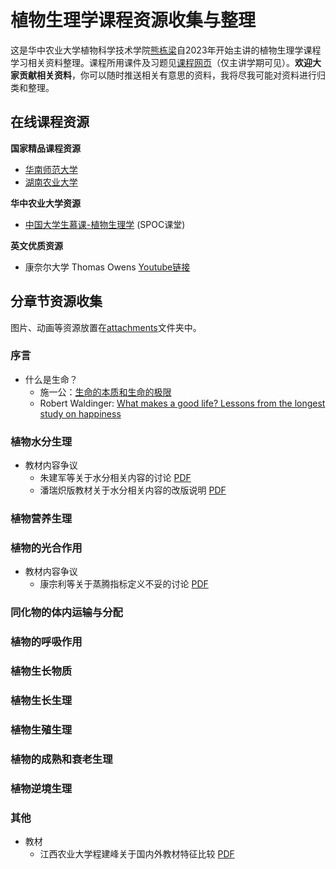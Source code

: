 # 植物生理学课程资源收集与整理

这是华中农业大学植物科学技术学院[熊栋梁](www.dlxiong.org)自2023年开始主讲的植物生理学课程学习相关资料整理。课程所用课件及习题见[课程网页](https://www.dlxiong.org/cn/biophysiol/)（仅主讲学期可见）。**欢迎大家贡献相关资料**，你可以随时推送相关有意思的资料，我将尽我可能对资料进行归类和整理。

## 在线课程资源

**国家精品课程资源**

- [华南师范大学](https://www.icourse163.org/course/scnu-1003197008?from=searchPage&outVendor=zw_mooc_pcssjg_)
- [湖南农业大学](https://www.icourse163.org/course/HUNAU-1002111005?from=searchPage&outVendor=zw_mooc_pcssjg_)

**华中农业大学资源**

- [中国大学生慕课-植物生理学](https://www.icourse163.org/course/HZAU-1205917804?from=searchPage&outVendor=zw_mooc_pcssjg_) (SPOC课堂)

**英文优质资源**

- 康奈尔大学 Thomas Owens [Youtube链接](https://www.youtube.com/playlist?list=PLs7Y2nGwfz4FL4ZJgONHsl1qp-AZPr3tJ)

## 分章节资源收集

图片、动画等资源放置在[attachments](/attachments)文件夹中。

### 序言

- 什么是生命？
  - 施一公：[生命的本质和生命的极限](https://www.bilibili.com/video/BV1es411A7EW/)
  - Robert Waldinger: [What makes a good life? Lessons from the longest study on happiness](https://www.ted.com/talks/robert_waldinger_what_makes_a_good_life_lessons_from_the_longest_study_on_happiness?language=en)

### 植物水分生理

- 教材内容争议
  - 朱建军等关于水分相关内容的讨论 [PDF](attachments/植物水分生理中几个争议性问题的理论分析_朱建军.pdf)
  - 潘瑞炽版教材关于水分相关内容的改版说明 [PDF](attachments/原潘瑞炽《植物生理学》教材新版(第8版)第一章的改写说明.pdf)


### 植物营养生理

### 植物的光合作用

- 教材内容争议
  - 康宗利等关于蒸腾指标定义不妥的讨论 [PDF](attachements/关于蒸腾作用指标的探讨.pdf)

### 同化物的体内运输与分配

### 植物的呼吸作用

### 植物生长物质

### 植物生长生理

### 植物生殖生理

### 植物的成熟和衰老生理

### 植物逆境生理

### 其他

- 教材
  - 江西农业大学程建峰关于国内外教材特征比较 [PDF](attachments/国内外《植物生理学》高校教材的编撰简况及特点_程建峰.pdf)




